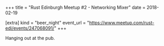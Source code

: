 +++
title = "Rust Edinburgh Meetup #2 - Networking Mixer"
date = 2018-02-19

[extra]
kind = "beer_night"
event_url = "https://www.meetup.com/rust-edi/events/247068091/"
+++

Hanging out at the pub.